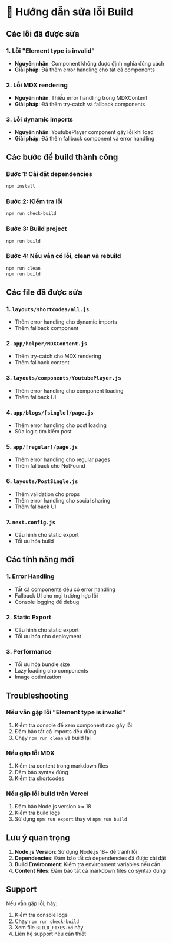 # 🔧 Hướng dẫn sửa lỗi Build

## Các lỗi đã được sửa

### 1. Lỗi "Element type is invalid"
- **Nguyên nhân**: Component không được định nghĩa đúng cách
- **Giải pháp**: Đã thêm error handling cho tất cả components

### 2. Lỗi MDX rendering
- **Nguyên nhân**: Thiếu error handling trong MDXContent
- **Giải pháp**: Đã thêm try-catch và fallback components

### 3. Lỗi dynamic imports
- **Nguyên nhân**: YoutubePlayer component gây lỗi khi load
- **Giải pháp**: Đã thêm fallback component và error handling

## Các bước để build thành công

### Bước 1: Cài đặt dependencies
```bash
npm install
```

### Bước 2: Kiểm tra lỗi
```bash
npm run check-build
```

### Bước 3: Build project
```bash
npm run build
```

### Bước 4: Nếu vẫn có lỗi, clean và rebuild
```bash
npm run clean
npm run build
```

## Các file đã được sửa

### 1. `layouts/shortcodes/all.js`
- Thêm error handling cho dynamic imports
- Thêm fallback component

### 2. `app/helper/MDXContent.js`
- Thêm try-catch cho MDX rendering
- Thêm fallback content

### 3. `layouts/components/YoutubePlayer.js`
- Thêm error handling cho component loading
- Thêm fallback UI

### 4. `app/blogs/[single]/page.js`
- Thêm error handling cho post loading
- Sửa logic tìm kiếm post

### 5. `app/[regular]/page.js`
- Thêm error handling cho regular pages
- Thêm fallback cho NotFound

### 6. `layouts/PostSingle.js`
- Thêm validation cho props
- Thêm error handling cho social sharing
- Thêm fallback UI

### 7. `next.config.js`
- Cấu hình cho static export
- Tối ưu hóa build

## Các tính năng mới

### 1. Error Handling
- Tất cả components đều có error handling
- Fallback UI cho mọi trường hợp lỗi
- Console logging để debug

### 2. Static Export
- Cấu hình cho static export
- Tối ưu hóa cho deployment

### 3. Performance
- Tối ưu hóa bundle size
- Lazy loading cho components
- Image optimization

## Troubleshooting

### Nếu vẫn gặp lỗi "Element type is invalid"
1. Kiểm tra console để xem component nào gây lỗi
2. Đảm bảo tất cả imports đều đúng
3. Chạy `npm run clean` và build lại

### Nếu gặp lỗi MDX
1. Kiểm tra content trong markdown files
2. Đảm bảo syntax đúng
3. Kiểm tra shortcodes

### Nếu gặp lỗi build trên Vercel
1. Đảm bảo Node.js version >= 18
2. Kiểm tra build logs
3. Sử dụng `npm run export` thay vì `npm run build`

## Lưu ý quan trọng

1. **Node.js Version**: Sử dụng Node.js 18+ để tránh lỗi
2. **Dependencies**: Đảm bảo tất cả dependencies đã được cài đặt
3. **Build Environment**: Kiểm tra environment variables nếu cần
4. **Content Files**: Đảm bảo tất cả markdown files có syntax đúng

## Support

Nếu vẫn gặp lỗi, hãy:
1. Kiểm tra console logs
2. Chạy `npm run check-build`
3. Xem file `BUILD_FIXES.md` này
4. Liên hệ support nếu cần thiết 